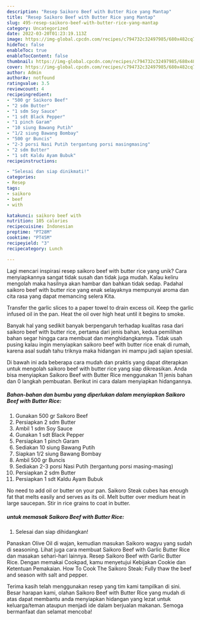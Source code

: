 ```yaml
---
description: "Resep Saikoro Beef with Butter Rice yang Mantap"
title: "Resep Saikoro Beef with Butter Rice yang Mantap"
slug: 495-resep-saikoro-beef-with-butter-rice-yang-mantap
category: Uncategorized
date: 2022-03-20T01:23:19.113Z
image: https://img-global.cpcdn.com/recipes/c794732c32497985/680x482cq70/saikoro-beef-with-butter-rice-foto-resep-utama.jpg
hideToc: false
enableToc: true
enableTocContent: false
thumbnail: https://img-global.cpcdn.com/recipes/c794732c32497985/680x482cq70/saikoro-beef-with-butter-rice-foto-resep-utama.jpg
cover: https://img-global.cpcdn.com/recipes/c794732c32497985/680x482cq70/saikoro-beef-with-butter-rice-foto-resep-utama.jpg
author: Admin
authorAv: notfound
ratingvalue: 3.5
reviewcount: 4
recipeingredient:
- "500 gr Saikoro Beef"
- "2 sdm Butter"
- "1 sdm Soy Sauce"
- "1 sdt Black Pepper"
- "1 pinch Garam"
- "10 siung Bawang Putih"
- "1/2 siung Bawang Bombay"
- "500 gr Buncis"
- "2-3 porsi Nasi Putih tergantung porsi masingmasing"
- "2 sdm Butter"
- "1 sdt Kaldu Ayam Bubuk"
recipeinstructions:

- "Selesai dan siap dinikmati!"
categories:
- Resep
tags:
- saikoro
- beef
- with

katakunci: saikoro beef with 
nutrition: 105 calories
recipecuisine: Indonesian
preptime: "PT28M"
cooktime: "PT45M"
recipeyield: "3"
recipecategory: Lunch

---
```





Lagi mencari inspirasi resep saikoro beef with butter rice yang unik? Cara menyiapkannya sangat tidak susah dan tidak juga mudah. Kalau keliru mengolah maka hasilnya akan hambar dan bahkan tidak sedap. Padahal saikoro beef with butter rice yang enak selayaknya mempunyai aroma dan cita rasa yang dapat memancing selera Kita.





Transfer the garlic slices to a paper towel to drain excess oil. Keep the garlic infused oil in the pan. Heat the oil over high heat until it begins to smoke.

Banyak hal yang sedikit banyak berpengaruh terhadap kualitas rasa dari saikoro beef with butter rice, pertama dari jenis bahan, kedua pemilihan bahan segar hingga cara membuat dan menghidangkannya. Tidak usah pusing kalau ingin menyiapkan saikoro beef with butter rice enak di rumah, karena asal sudah tahu triknya maka hidangan ini mampu jadi sajian spesial.






Di bawah ini ada beberapa cara mudah dan praktis yang dapat diterapkan untuk mengolah saikoro beef with butter rice yang siap dikreasikan. Anda bisa menyiapkan Saikoro Beef with Butter Rice menggunakan 11 jenis bahan dan 0 langkah pembuatan. Berikut ini cara dalam menyiapkan hidangannya.

<!--inarticleads1-->

##### Bahan-bahan dan bumbu yang diperlukan dalam menyiapkan Saikoro Beef with Butter Rice:

1. Gunakan 500 gr Saikoro Beef
1. Persiapkan 2 sdm Butter
1. Ambil 1 sdm Soy Sauce
1. Gunakan 1 sdt Black Pepper
1. Persiapkan 1 pinch Garam
1. Sediakan 10 siung Bawang Putih
1. Siapkan 1/2 siung Bawang Bombay
1. Ambil 500 gr Buncis
1. Sediakan 2-3 porsi Nasi Putih (tergantung porsi masing-masing)
1. Persiapkan 2 sdm Butter
1. Persiapkan 1 sdt Kaldu Ayam Bubuk


No need to add oil or butter on your pan. Saikoro Steak cubes has enough fat that melts easily and serves as its oil. Melt butter over medium heat in large saucepan. Stir in rice grains to coat in butter. 

<!--inarticleads2-->

#####  untuk memasak Saikoro Beef with Butter Rice:


1. Selesai dan siap dihidangkan!

Panaskan Olive Oil di wajan, kemudian masukan Saikoro wagyu yang sudah di seasoning. Lihat juga cara membuat Saikoro Beef with Garlic Butter Rice dan masakan sehari-hari lainnya. Resep Saikoro Beef with Garlic Butter Rice. Dengan memakai Cookpad, kamu menyetujui Kebijakan Cookie dan Ketentuan Pemakaian. How To Cook The Saikoro Steak: Fully thaw the beef and season with salt and pepper. 

Terima kasih telah menggunakan resep yang tim kami tampilkan di sini. Besar harapan kami, olahan Saikoro Beef with Butter Rice yang mudah di atas dapat membantu anda menyiapkan hidangan yang lezat untuk keluarga/teman ataupun menjadi ide dalam berjualan makanan. Semoga bermanfaat dan selamat mencoba!
